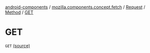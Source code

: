 [android-components](../../../index.md) / [mozilla.components.concept.fetch](../../index.md) / [Request](../index.md) / [Method](index.md) / [GET](./-g-e-t.md)

# GET

`GET` [(source)](https://github.com/mozilla-mobile/android-components/blob/master/components/concept/fetch/src/main/java/mozilla/components/concept/fetch/Request.kt#L117)